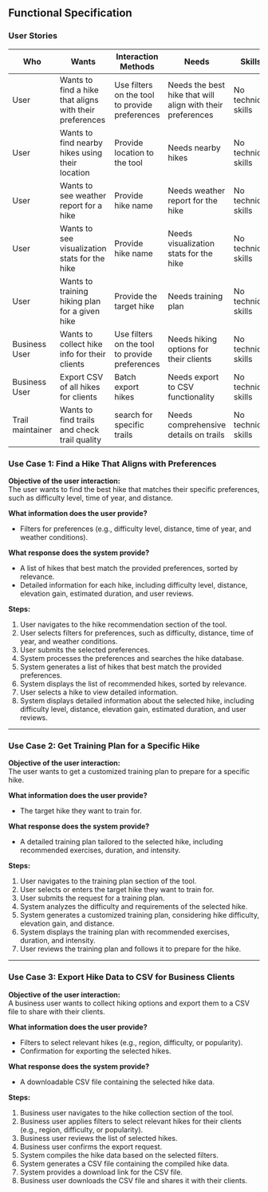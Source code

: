 ## Functional Specification

### User Stories

| Who | Wants | Interaction Methods | Needs | Skills |
|-|-|-|-|-|
| User | Wants to find a hike that aligns with their preferences | Use filters on the tool to provide preferences | Needs the best hike that will align with their preferences | No technical skills |
| User | Wants to find nearby hikes using their location| Provide location to the tool | Needs nearby hikes | No technical skills |  
| User | Wants to see weather report for a hike | Provide hike name | Needs weather report for the hike | No technical skills |  
| User | Wants to see visualization stats for the hike | Provide hike name | Needs visualization stats for the hike | No technical skills |  
| User | Wants to training hiking plan for a given hike | Provide the target hike | Needs training plan | No technical skills | 
| Business User | Wants to collect hike info for their clients | Use filters on the tool to provide preferences | Needs hiking options for their clients | No technical skills |
| Business User | Export CSV of all hikes for clients | Batch export hikes | Needs export to CSV functionality | No technical skills |
| Trail maintainer | Wants to find trails and check trail quality | search for specific trails | Needs comprehensive details on trails | No technical skills | 

### Use Case 1: Find a Hike That Aligns with Preferences  
**Objective of the user interaction:**  
The user wants to find the best hike that matches their specific preferences, such as difficulty level, time of year, and distance.  

**What information does the user provide?**  
- Filters for preferences (e.g., difficulty level, distance, time of year, and weather conditions).  

**What response does the system provide?**  
- A list of hikes that best match the provided preferences, sorted by relevance.  
- Detailed information for each hike, including difficulty level, distance, elevation gain, estimated duration, and user reviews.  

**Steps:**  
1. User navigates to the hike recommendation section of the tool.  
2. User selects filters for preferences, such as difficulty, distance, time of year, and weather conditions.  
3. User submits the selected preferences.  
4. System processes the preferences and searches the hike database.  
5. System generates a list of hikes that best match the provided preferences.  
6. System displays the list of recommended hikes, sorted by relevance.  
7. User selects a hike to view detailed information.  
8. System displays detailed information about the selected hike, including difficulty level, distance, elevation gain, estimated duration, and user reviews.  

---

### Use Case 2: Get Training Plan for a Specific Hike  
**Objective of the user interaction:**  
The user wants to get a customized training plan to prepare for a specific hike.  

**What information does the user provide?**  
- The target hike they want to train for.  

**What response does the system provide?**  
- A detailed training plan tailored to the selected hike, including recommended exercises, duration, and intensity.  

**Steps:**  
1. User navigates to the training plan section of the tool.  
2. User selects or enters the target hike they want to train for.  
3. User submits the request for a training plan.  
4. System analyzes the difficulty and requirements of the selected hike.  
5. System generates a customized training plan, considering hike difficulty, elevation gain, and distance.  
6. System displays the training plan with recommended exercises, duration, and intensity.  
7. User reviews the training plan and follows it to prepare for the hike.

---

### Use Case 3: Export Hike Data to CSV for Business Clients  
**Objective of the user interaction:**  
A business user wants to collect hiking options and export them to a CSV file to share with their clients.  

**What information does the user provide?**  
- Filters to select relevant hikes (e.g., region, difficulty, or popularity).  
- Confirmation for exporting the selected hikes.  

**What response does the system provide?**  
- A downloadable CSV file containing the selected hike data.  

**Steps:**  
1. Business user navigates to the hike collection section of the tool.  
2. Business user applies filters to select relevant hikes for their clients (e.g., region, difficulty, or popularity).  
3. Business user reviews the list of selected hikes.  
4. Business user confirms the export request.  
5. System compiles the hike data based on the selected filters.  
6. System generates a CSV file containing the compiled hike data.  
7. System provides a download link for the CSV file.  
8. Business user downloads the CSV file and shares it with their clients.  

